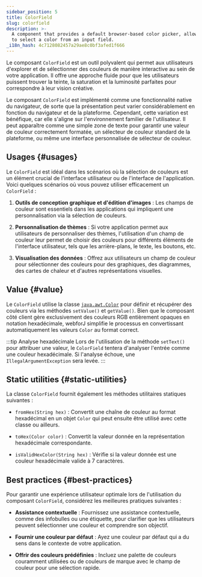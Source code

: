 ```yaml
---
sidebar_position: 5
title: ColorField
slug: colorfield
description: >-
  A component that provides a default browser-based color picker, allowing users
  to select a color from an input field.
_i18n_hash: 4c7128082457a29ae8c0bf3afed1f666
---
```

<DocChip chip='shadow' />
<DocChip chip='name' label="dwc-color-chooser" />
<DocChip chip='since' label='23.02' />
<JavadocLink type="foundation" location="com/webforj/component/field/ColorField" top='true'/>

<ParentLink parent="Field" />

Le composant `ColorField` est un outil polyvalent qui permet aux utilisateurs d'explorer et de sélectionner des couleurs de manière interactive au sein de votre application. Il offre une approche fluide pour que les utilisateurs puissent trouver la teinte, la saturation et la luminosité parfaites pour correspondre à leur vision créative.

Le composant `ColorField` est implémenté comme une fonctionnalité native du navigateur, de sorte que la présentation peut varier considérablement en fonction du navigateur et de la plateforme. Cependant, cette variation est bénéfique, car elle s'aligne sur l'environnement familier de l'utilisateur. Il peut apparaître comme une simple zone de texte pour garantir une valeur de couleur correctement formatée, un sélecteur de couleur standard de la plateforme, ou même une interface personnalisée de sélecteur de couleur.

<ComponentDemo 
path='/webforj/colorfield?' 
javaE='https://raw.githubusercontent.com/webforj/webforj-documentation/refs/heads/main/src/main/java/com/webforj/samples/views/fields/colorfield/ColorFieldView.java'
cssURL='/css/fields/colorfield/colorFieldDemo.css'
height='300px'
/>

## Usages {#usages}

Le `ColorField` est idéal dans les scénarios où la sélection de couleurs est un élément crucial de l'interface utilisateur ou de l'interface de l'application. Voici quelques scénarios où vous pouvez utiliser efficacement un `ColorField` :

1. **Outils de conception graphique et d'édition d'images** : Les champs de couleur sont essentiels dans les applications qui impliquent une personnalisation via la sélection de couleurs.

2. **Personnalisation de thèmes** : Si votre application permet aux utilisateurs de personnaliser des thèmes, l'utilisation d'un champ de couleur leur permet de choisir des couleurs pour différents éléments de l'interface utilisateur, tels que les arrière-plans, le texte, les boutons, etc.

3. **Visualisation des données** : Offrez aux utilisateurs un champ de couleur pour sélectionner des couleurs pour des graphiques, des diagrammes, des cartes de chaleur et d'autres représentations visuelles.

## Value {#value}

Le `ColorField` utilise la classe [`java.awt.Color`](https://docs.oracle.com/en/java/javase/17/docs/api/java.desktop/java/awt/Color.html) pour définir et récupérer des couleurs via les méthodes `setValue()` et `getValue()`. Bien que le composant côté client gère exclusivement des couleurs RGB entièrement opaques en notation hexadécimale, webforJ simplifie le processus en convertissant automatiquement les valeurs `Color` au format correct.

:::tip Analyse hexadécimale
Lors de l'utilisation de la méthode `setText()` pour attribuer une valeur, le `ColorField` tentera d'analyser l'entrée comme une couleur hexadécimale. Si l'analyse échoue, une `IllegalArgumentException` sera levée.
:::

## Static utilities {#static-utilities}

La classe `ColorField` fournit également les méthodes utilitaires statiques suivantes :

- `fromHex(String hex)` : Convertit une chaîne de couleur au format hexadécimal en un objet `Color` qui peut ensuite être utilisé avec cette classe ou ailleurs.

- `toHex(Color color)` : Convertit la valeur donnée en la représentation hexadécimale correspondante.

- `isValidHexColor(String hex)` : Vérifie si la valeur donnée est une couleur hexadécimale valide à 7 caractères.

## Best practices {#best-practices}

Pour garantir une expérience utilisateur optimale lors de l'utilisation du composant `ColorField`, considérez les meilleures pratiques suivantes :

- **Assistance contextuelle** : Fournissez une assistance contextuelle, comme des infobulles ou une étiquette, pour clarifier que les utilisateurs peuvent sélectionner une couleur et comprendre son objectif.

- **Fournir une couleur par défaut** : Ayez une couleur par défaut qui a du sens dans le contexte de votre application.

- **Offrir des couleurs prédéfinies** : Incluez une palette de couleurs couramment utilisées ou de couleurs de marque avec le champ de couleur pour une sélection rapide.
